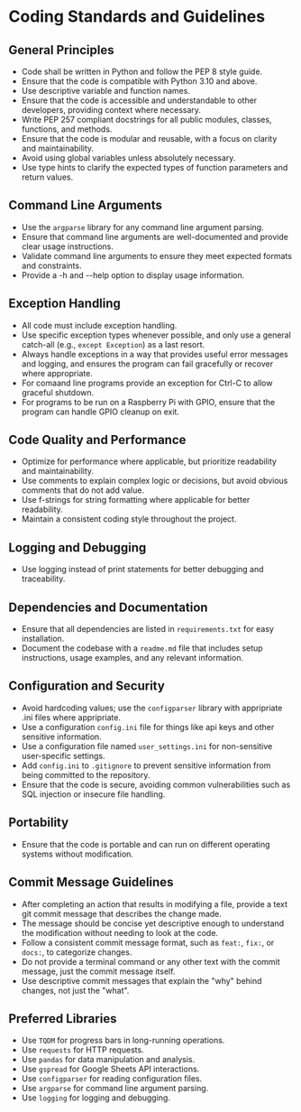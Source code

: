 # Coding Standards and Guidelines

## General Principles
- Code shall be written in Python and follow the PEP 8 style guide.
- Ensure that the code is compatible with Python 3.10 and above.
- Use descriptive variable and function names.
- Ensure that the code is accessible and understandable to other developers, providing context where necessary.
- Write PEP 257 compliant docstrings for all public modules, classes, functions, and methods.
- Ensure that the code is modular and reusable, with a focus on clarity and maintainability.
- Avoid using global variables unless absolutely necessary.
- Use type hints to clarify the expected types of function parameters and return values.

## Command Line Arguments
- Use the `argparse` library for any command line argument parsing.
- Ensure that command line arguments are well-documented and provide clear usage instructions.
- Validate command line arguments to ensure they meet expected formats and constraints. 
- Provide a -h and --help option to display usage information.

## Exception Handling
- All code must include exception handling.
- Use specific exception types whenever possible, and only use a general catch-all (e.g., `except Exception`) as a last resort.
- Always handle exceptions in a way that provides useful error messages and logging, and ensures the program can fail gracefully or recover where appropriate.
- For comaand line programs provide an exception for Ctrl-C to allow graceful shutdown.
- For programs to be run on a Raspberry Pi with GPIO, ensure that the program can handle GPIO cleanup on exit.

## Code Quality and Performance
- Optimize for performance where applicable, but prioritize readability and maintainability.
- Use comments to explain complex logic or decisions, but avoid obvious comments that do not add value.
- Use f-strings for string formatting where applicable for better readability.
- Maintain a consistent coding style throughout the project.

## Logging and Debugging
- Use logging instead of print statements for better debugging and traceability.

## Dependencies and Documentation
- Ensure that all dependencies are listed in `requirements.txt` for easy installation.
- Document the codebase with a `readme.md` file that includes setup instructions, usage examples, and any relevant information.

## Configuration and Security
- Avoid hardcoding values; use the `configparser` library with appripriate .ini files where appripriate.
- Use a configuration `config.ini` file for things like api keys and other sensitive information.
- Use a configuration file named `user_settings.ini` for non-sensitive user-specific settings.
- Add `config.ini` to `.gitignore` to prevent sensitive information from being committed to the repository.
- Ensure that the code is secure, avoiding common vulnerabilities such as SQL injection or insecure file handling.

## Portability
- Ensure that the code is portable and can run on different operating systems without modification.

## Commit Message Guidelines
- After completing an action that results in modifying a file, provide a text git commit message that describes the change made.
- The message should be concise yet descriptive enough to understand the modification without needing to look at the code.
- Follow a consistent commit message format, such as `feat:`, `fix:`, or `docs:`, to categorize changes.
- Do not provide a terminal command or any other text with the commit message, just the commit message itself.
- Use descriptive commit messages that explain the "why" behind changes, not just the "what".

## Preferred Libraries
- Use `TQDM` for progress bars in long-running operations.
- Use `requests` for HTTP requests.
- Use `pandas` for data manipulation and analysis.
- Use `gspread` for Google Sheets API interactions.
- Use `configparser` for reading configuration files.
- Use `argparse` for command line argument parsing.
- Use `logging` for logging and debugging.